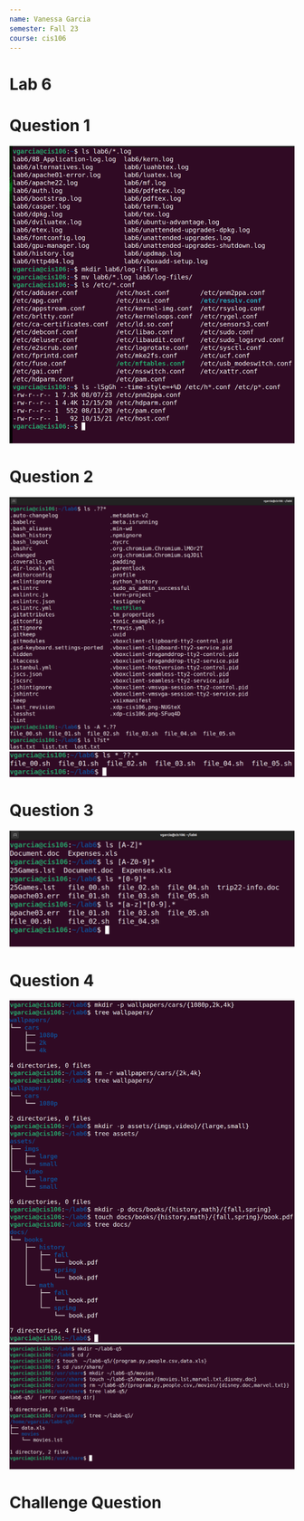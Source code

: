 ```yaml
---
name: Vanessa Garcia
semester: Fall 23
course: cis106
---
```

# Lab 6

# Question 1
![q1.1-4](q1.1-4.png)<br>

# Question 2
![q2.1-3](q2.1-3.png)<br>
![q2.4](q2.4.png)<br>

# Question 3
![q3.1-4](q3.1-4.png)<br>

# Question 4
![q4.1-3](q4.1-3.png)<br>
![q4.4](q4.4.png)<br>

# Challenge Question